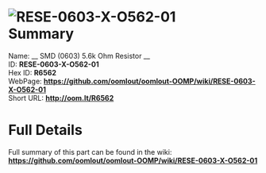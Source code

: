 
![RESE-0603-X-O562-01](https://github.com/oomlout/oomlout-OOMP/blob/master/parts/RESE-0603-X-O562-01/RESE-0603-X-O562-01_420.jpg)   
Summary
=================
  
Name: __ SMD (0603) 5.6k Ohm Resistor __    
ID: __RESE-0603-X-O562-01__   
Hex ID: __R6562__   
WebPage: __https://github.com/oomlout/oomlout-OOMP/wiki/RESE-0603-X-O562-01__   
Short URL: __http://oom.lt/R6562__   

Full Details
==========================
Full summary of this part can be found in the wiki:   
__https://github.com/oomlout/oomlout-OOMP/wiki/RESE-0603-X-O562-01__    

